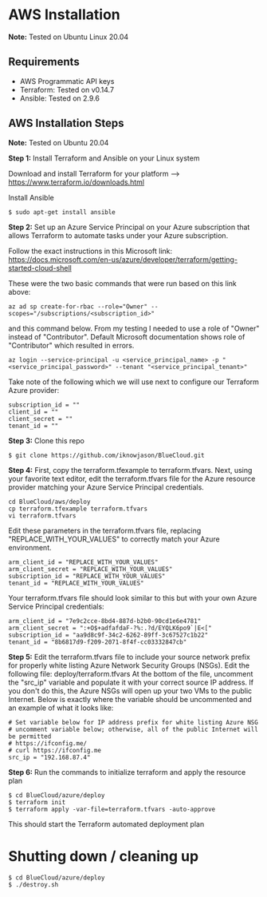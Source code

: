 # AWS Installation
**Note:**  Tested on Ubuntu Linux 20.04 

## Requirements
* AWS Programmatic API keys
* Terraform:  Tested on v0.14.7
* Ansible:  Tested on 2.9.6

## AWS Installation Steps

**Note:**  Tested on Ubuntu 20.04

**Step 1:** Install Terraform and Ansible on your Linux system

Download and install Terraform for your platform --> https://www.terraform.io/downloads.html

Install Ansible
```
$ sudo apt-get install ansible
```

**Step 2:** Set up an Azure Service Principal on your Azure subscription that allows Terraform to automate tasks under your Azure subscription.


Follow the exact instructions in this Microsoft link:
https://docs.microsoft.com/en-us/azure/developer/terraform/getting-started-cloud-shell

These were the two basic commands that were run based on this link above:
```
az ad sp create-for-rbac --role="Owner" --scopes="/subscriptions/<subscription_id>"
```
and this command below.  From my testing I needed to use a role of "Owner" instead of "Contributor".  Default Microsoft documentation shows role of "Contributor" which resulted in errors.  
```
az login --service-principal -u <service_principal_name> -p "<service_principal_password>" --tenant "<service_principal_tenant>"
```
Take note of the following which we will use next to configure our Terraform Azure provider:
```
subscription_id = ""
client_id = ""
client_secret = ""
tenant_id = ""
```

**Step 3:** Clone this repo
```
$ git clone https://github.com/iknowjason/BlueCloud.git
```

**Step 4:** First, copy the terraform.tfexample to terraform.tfvars.  Next, using your favorite text editor, edit the terraform.tfvars file for the Azure resource provider matching your Azure Service Principal credentials.  

```
cd BlueCloud/aws/deploy
cp terraform.tfexample terraform.tfvars
vi terraform.tfvars
```

Edit these parameters in the terraform.tfvars file, replacing "REPLACE_WITH_YOUR_VALUES" to correctly match your Azure environment.  
```
arm_client_id = "REPLACE_WITH_YOUR_VALUES"
arm_client_secret = "REPLACE_WITH_YOUR_VALUES"
subscription_id = "REPLACE_WITH_YOUR_VALUES"
tenant_id = "REPLACE_WITH_YOUR_VALUES"
```

Your terraform.tfvars file should look similar to this but with your own Azure Service Principal credentials:
```
arm_client_id = "7e9c2cce-8bd4-887d-b2b0-90cd1e6e4781"
arm_client_secret = ":+O$+adfafdaF-?%:.?d/EYQLK6po9`|E<["
subscription_id = "aa9d8c9f-34c2-6262-89ff-3c67527c1b22"
tenant_id = "8b6817d9-f209-2071-8f4f-cc03332847cb"
```

**Step 5:**  Edit the terraform.tfvars file to include your source network prefix for properly white listing Azure Network Security Groups (NSGs).
Edit the following file:  deploy/terraform.tfvars
At the bottom of the file, uncomment the "src_ip" variable and populate it with your correct source IP address.  If you don't do this, the Azure NSGs will open up your two VMs to the public Internet.  Below is exactly where the variable should be uncommented and an example of what it looks like:
```
# Set variable below for IP address prefix for white listing Azure NSG
# uncomment variable below; otherwise, all of the public Internet will be permitted
# https://ifconfig.me/
# curl https://ifconfig.me
src_ip = "192.168.87.4"
```

**Step 6:** Run the commands to initialize terraform and apply the resource plan

```
$ cd BlueCloud/azure/deploy
$ terraform init
$ terraform apply -var-file=terraform.tfvars -auto-approve
```

This should start the Terraform automated deployment plan


# Shutting down / cleaning up
```
$ cd BlueCloud/azure/deploy
$ ./destroy.sh
```
